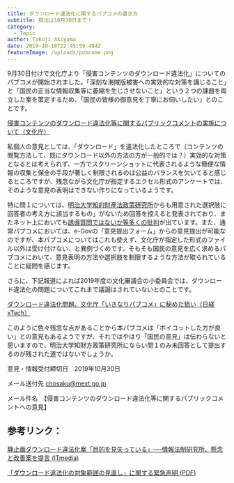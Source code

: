 ```yaml
---
title: ダウンロード違法化に関するパブコメの書き方
subtitle: 提出は10月30日まで！
category:
  - Topic
author: Takuji Akiyama
date: 2019-10-18T22:45:59.484Z
featureImage: /uploads/pubcome.png
---
```

9月30日付けで文化庁より「侵害コンテンツのダウンロード違法化」についてのパブコメが開始されました。「深刻な海賊版被害への実効的な対策を講じること」と「国民の正当な情報収集等に萎縮を生じさせないこと」という２つの課題を両立した案を策定するため、「国民の皆様の御意見を丁寧にお伺いしたい」とのことです。

[侵害コンテンツのダウンロード違法化等に関するパブリックコメントの実施について（文化庁）](https://search.e-gov.go.jp/servlet/Public?CLASSNAME=PCMMSTDETAIL&id=185001067&Mode=0)

私個人の意見としては、「ダウンロード」を違法化したところで（コンテンツの閲覧方法して、既にダウンロード以外の方法の方が一般的では？）実効的な対策となるとは考えられず、一方でスクリーンショットに代表されるような簡便な情報の収集と保全の手段が著しく制限されるのは公益のバランスを欠いてると感じるところですが、残念ながら文化庁が指定するエクセル形式のアンケートでは、そのような意見の表明はできない作りになっているようです。

特に問１については、[明治大学知的財産法政策研究所](http://www.kisc.meiji.ac.jp/~ip/20190219seimei.html)からも用意された選択肢に回答者の考え方に該当するもの」がないため回答を控えると発表されており、またネット上においても[誘導質問ではないか等多くの批判](https://togetter.com/li/1411549)が出ています。また、通常パブコメにおいては、e-Govの「意見提出フォーム」からの意見提出が可能なのですが、本パブコメについてはこれも使えず、文化庁が指定した形式のファイル以外は受け付けない、と異例づくめです。そもそも国民の意見を広く求めるパブコメにおいて、意見表明の方法や選択肢を制限するような方法が取られていることに疑問を感じます。

さらに、下記報道によれば2019年度の文化審議会の小委員会では、ダウンロード違法化の問題についてこれまで議論はされていないとのことです。

[ダウンロード違法化問題、文化庁「いきなりパブコメ」に秘めた狙い（日経xTech）](https://tech.nikkeibp.co.jp/atcl/nxt/column/18/00001/03033/)

このように色々残念な点があることから本パブコメは「ボイコットした方が良い」との意見もあるようですが、それではやはり「国民の意見」は伝わらないと思いますので、明治大学知財方政策研究所にならい問１のみ未回答として提出するのが残された道ではないでしょうか。

意見・情報受付締切日　2019年10月30日

メール送付先 chosaku@mext.go.jp

メール件名　【侵害コンテンツのダウンロード違法化等に関するパブリックコメントへの意見】



## 参考リンク：

[静止画ダウンロード違法化案「目的を見失っている」──情報法制研究所、懸念と改善案を提言 (ITmedia)](https://www.itmedia.co.jp/news/articles/1902/08/news139.html)

[「ダウンロード違法化の対象範囲の見直し」に関する緊急声明 (PDF)](http://www.kisc.meiji.ac.jp/~ip/_src/sc1464/20190219seimei.pdf)
